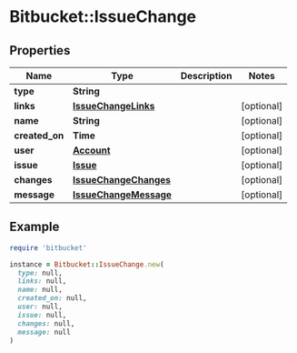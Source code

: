 # Bitbucket::IssueChange

## Properties

| Name | Type | Description | Notes |
| ---- | ---- | ----------- | ----- |
| **type** | **String** |  |  |
| **links** | [**IssueChangeLinks**](IssueChangeLinks.md) |  | [optional] |
| **name** | **String** |  | [optional] |
| **created_on** | **Time** |  | [optional] |
| **user** | [**Account**](Account.md) |  | [optional] |
| **issue** | [**Issue**](Issue.md) |  | [optional] |
| **changes** | [**IssueChangeChanges**](IssueChangeChanges.md) |  | [optional] |
| **message** | [**IssueChangeMessage**](IssueChangeMessage.md) |  | [optional] |

## Example

```ruby
require 'bitbucket'

instance = Bitbucket::IssueChange.new(
  type: null,
  links: null,
  name: null,
  created_on: null,
  user: null,
  issue: null,
  changes: null,
  message: null
)
```

